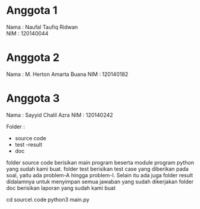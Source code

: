 # Anggota 1 
Nama : Naufal Taufiq Ridwan<br>
NIM : 120140044

# Anggota 2
Nama : M. Herton Amarta Buana
NIM : 120140182

# Anggota 3
Nama : Sayyid Chalil Azra
NIM : 120140242


Folder :
- source code
- test
  -result
- doc

folder source code berisikan main program beserta module program python yang sudah kami buat.
folder test berisikan test case yang diberikan pada soal, yaitu ada problem-A hingga problem-I. Selain itu ada juga folder result didalamnya untuk menyimpan semua jawaban yang sudah dikerjakan
folder doc berisikan laporan yang sudah kami buat

cd source\ code
python3 main.py
